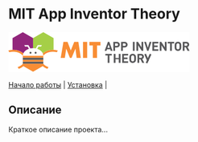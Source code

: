 # MIT App Inventor Theory

![Логотип][def]

[Начало работы](#) | [Установка](#установка) |

## Описание

Краткое описание проекта...

[def]: images/codi-logo.svg

